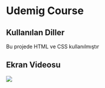 <h1>Udemig Course</h1>

<h2>Kullanılan Diller</h2>

Bu projede HTML ve CSS kullanılmıştır

<h2>Ekran Videosu</h2>

![](udemig-course.gif)